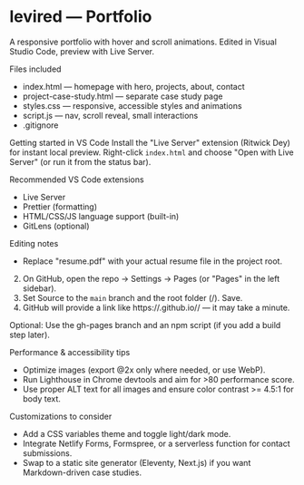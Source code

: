
# levired — Portfolio

A responsive portfolio with hover and scroll animations. Edited in Visual Studio Code, preview with Live Server.

Files included
- index.html — homepage with hero, projects, about, contact
- project-case-study.html — separate case study page
- styles.css — responsive, accessible styles and animations
- script.js — nav, scroll reveal, small interactions
- .gitignore

Getting started in VS Code
 Install the "Live Server" extension (Ritwick Dey) for instant local preview.
 Right-click `index.html` and choose "Open with Live Server" (or run it from the status bar).

Recommended VS Code extensions
- Live Server
- Prettier (formatting)
- HTML/CSS/JS language support (built-in)
- GitLens (optional)

Editing notes
- Replace "resume.pdf" with your actual resume file in the project root.

2. On GitHub, open the repo → Settings → Pages (or "Pages" in the left sidebar).
3. Set Source to the `main` branch and the root folder (/). Save.
4. GitHub will provide a link like https://<your-user>.github.io/<your-repo>/ — it may take a minute.

Optional: Use the gh-pages branch and an npm script (if you add a build step later).

Performance & accessibility tips
- Optimize images (export @2x only where needed, or use WebP).
- Run Lighthouse in Chrome devtools and aim for >80 performance score.
- Use proper ALT text for all images and ensure color contrast >= 4.5:1 for body text.

Customizations to consider
- Add a CSS variables theme and toggle light/dark mode.
- Integrate Netlify Forms, Formspree, or a serverless function for contact submissions.
- Swap to a static site generator (Eleventy, Next.js) if you want Markdown-driven case studies.
